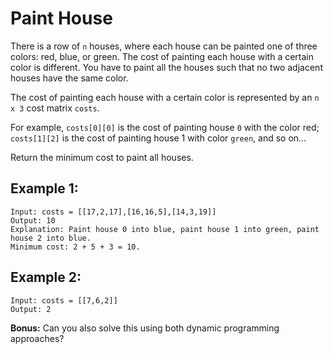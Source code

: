 # Paint House

There is a row of `n` houses, where each house can be painted one of three colors: red, blue, or green. The cost of painting each house with a certain color is different. You have to paint all the houses such that no two adjacent houses have the same color.

The cost of painting each house with a certain color is represented by an `n x 3` cost matrix `costs`.

For example, `costs[0][0]` is the cost of painting house `0` with the color red; `costs[1][2]` is the cost of painting house 1 with color `green`, and so on...

Return the minimum cost to paint all houses.

## **Example 1:**
```
Input: costs = [[17,2,17],[16,16,5],[14,3,19]]
Output: 10
Explanation: Paint house 0 into blue, paint house 1 into green, paint house 2 into blue.
Minimum cost: 2 + 5 + 3 = 10.
```

## **Example 2:**
```
Input: costs = [[7,6,2]]
Output: 2
```

**Bonus:** Can you also solve this using both dynamic programming approaches?
